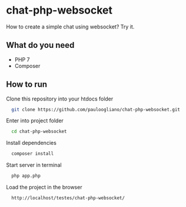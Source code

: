 # chat-php-websocket

How to create a simple chat using websocket? Try it.

## What do you need

- PHP 7
- Composer

## How to run

Clone this repository into your htdocs folder

```bash
  git clone https://github.com/pauloogliano/chat-php-websocket.git
```

Enter into project folder

```bash
  cd chat-php-websocket
```

Install dependencies

```bash
  composer install
```

Start server in terminal

```bash
  php app.php
```

Load the project in the browser

```bash
  http://localhost/testes/chat-php-websocket/
```
